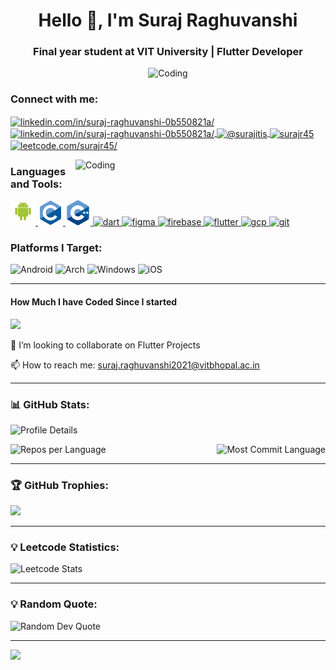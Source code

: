 <h1 align="center">Hello 👋, I'm Suraj Raghuvanshi</h1>
<h3 align="center">Final year student at VIT University | Flutter Developer</h3>

<p align="center">
  <img src="https://gifdb.com/images/high/computer-programming-html-coding-ygk3aq1mwnfu4360.webp" alt="Coding" height="240" width="370">
</p>

  
<h3 align="left">Connect with me:</h3>
<p align="left">
  <a href="https://twitter.com/surajitis" target="_blank">
        <img align="center" src="https://raw.githubusercontent.com/rahuldkjain/github-profile-readme-generator/master/src/images/icons/Social/twitter.svg" alt="linkedin.com/in/suraj-raghuvanshi-0b550821a/" height="30" width="40" />

  </a>
  <a href="https://www.linkedin.com/in/suraj-raghuvanshi-0b550821a/" target="_blank">
    <img align="center" src="https://raw.githubusercontent.com/rahuldkjain/github-profile-readme-generator/master/src/images/icons/Social/linked-in-alt.svg" alt="linkedin.com/in/suraj-raghuvanshi-0b550821a/" height="30" width="40" />
  </a>
  <a href="https://medium.com/@surajitis" target="_blank">
    <img align="center" src="https://raw.githubusercontent.com/rahuldkjain/github-profile-readme-generator/master/src/images/icons/Social/medium.svg" alt="@surajitis" height="30" width="40" />
  </a>
  <a href="https://www.codechef.com/users/surajr45" target="_blank">
    <img align="center" src="https://cdn.jsdelivr.net/npm/simple-icons@3.1.0/icons/codechef.svg" alt="surajr45" height="30" width="40" />
  </a>
  <a href="https://leetcode.com/surajr45/" target="_blank">
    <img align="center" src="https://raw.githubusercontent.com/rahuldkjain/github-profile-readme-generator/master/src/images/icons/Social/leet-code.svg" alt="leetcode.com/surajr45/" height="30" width="40" />
  </a>
</p>
<img align="right" alt="Coding" width="400" src="https://i.imgur.com/[your_image](https://preview.redd.it/5htrn2ceun341.gif?width=1000&format=mp4&v=enabled&s=5057c17bc8a5be12058d4574e571388bebb42b71).gif">


<h3 align="left">Languages and Tools:</h3>
<p align="left">
  <a href="https://developer.android.com" target="_blank" rel="noreferrer">
    <img src="https://raw.githubusercontent.com/devicons/devicon/master/icons/android/android-original-wordmark.svg" alt="android" width="40" height="40"/>
  </a>
  <a href="https://www.cprogramming.com/" target="_blank" rel="noreferrer">
    <img src="https://raw.githubusercontent.com/devicons/devicon/master/icons/c/c-original.svg" alt="c" width="40" height="40"/>
  </a>
  <a href="https://www.w3schools.com/cpp/" target="_blank" rel="noreferrer">
    <img src="https://raw.githubusercontent.com/devicons/devicon/master/icons/cplusplus/cplusplus-original.svg" alt="cplusplus" width="40" height="40"/>
  </a>
  <a href="https://dart.dev" target="_blank" rel="noreferrer">
    <img src="https://www.vectorlogo.zone/logos/dartlang/dartlang-icon.svg" alt="dart" width="40" height="40"/>
  </a>
  <a href="https://www.figma.com/" target="_blank" rel="noreferrer">
    <img src="https://www.vectorlogo.zone/logos/figma/figma-icon.svg" alt="figma" width="40" height="40"/>
  </a>
  <a href="https://firebase.google.com/" target="_blank" rel="noreferrer">
    <img src="https://www.vectorlogo.zone/logos/firebase/firebase-icon.svg" alt="firebase" width="40" height="40"/>
  </a>
  <a href="https://flutter.dev" target="_blank" rel="noreferrer">
    <img src="https://www.vectorlogo.zone/logos/flutterio/flutterio-icon.svg" alt="flutter" width="40" height="40"/>
  </a>
  <a href="https://cloud.google.com" target="_blank" rel="noreferrer"> 
    <img src="https://www.vectorlogo.zone/logos/google_cloud/google_cloud-icon.svg" alt="gcp" width="40" height="40"/>
  </a>
  <a href="https://git-scm.com/" target="_blank" rel="noreferrer">
    <img src="https://www.vectorlogo.zone/logos/git-scm/git-scm-icon.svg" alt="git" width="40" height="40"/>
  </a>  

### Platforms I Target:
![Android](https://img.shields.io/badge/Android-3DDC84?style=for-the-badge&logo=android&logoColor=white)
![Arch](https://img.shields.io/badge/Arch%20Linux-1793D1?logo=arch-linux&logoColor=fff&style=for-the-badge)
![Windows](https://img.shields.io/badge/Windows-0078D6?style=for-the-badge&logo=windows&logoColor=white)
![iOS](https://img.shields.io/badge/iOS-000000?style=for-the-badge&logo=ios&logoColor=white)

  
</p>

<hr>


#### How Much I have Coded Since I started
<a href="https://wakatime.com"><img src="https://wakatime.com/share/@Imsurajr/4b04fa1d-952f-45ab-9d07-ce16bc410915.png" /></a>

👯 I’m looking to collaborate on Flutter Projects

📫 How to reach me: suraj.raghuvanshi2021@vitbhopal.ac.in

<hr>
<h3 align="left">📊 GitHub Stats:</h3>

![Profile Details](http://github-profile-summary-cards.vercel.app/api/cards/profile-details?username=imsurajr&theme=radical)
<br>
<div style="display: flex; justify-content: space-between;">
  <img src="http://github-profile-summary-cards.vercel.app/api/cards/repos-per-language?username=imsurajr&theme=radical" alt="Repos per Language" />
  <img src="http://github-profile-summary-cards.vercel.app/api/cards/most-commit-language?username=imsurajr&theme=radical" alt="Most Commit Language" />
</div>

<hr>
<h3 align="left">🏆 GitHub Trophies:</h3>

![](https://github-profile-trophy.vercel.app/?username=imsurajr&theme=radical&no-frame=false&no-bg=true&margin-w=5)

<hr>
<h3 align="left">💡 Leetcode Statistics:</h3>

![Leetcode Stats]([https://leetcode.card.workers.dev/?username=imsurajr&theme=dark](https://leetcode.card.workers.dev/?username=imsurajr&theme=dark))


<hr>
<h3 align="left">💡 Random  Quote:</h3>

![Random Dev Quote](https://quotes-github-readme.vercel.app/api?type=horizontal&theme=dark&text_color=FFDD00&hide_border=true&quote=The+best+error+message+is+the+one+that+never+shows+up!)

<hr>

![](https://komarev.com/ghpvc/?username=imsurajr&color=red)
